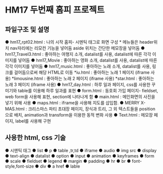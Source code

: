 HM17 두번째 홈피 프로젝트
=============================
파일구조 및 설명
------------------------------
● hm17_rpt02.html : 나의 시작 홈피- 시멘틱 태그로 화면 구성 * 메뉴들은 header위치 nav자리에는 리모컨 기능을 넣어둠 aside 위치는 간단한 메모장을 넣어둠
● hm17_Travel3.html : 좋아하는 여행지 소개, datalist를 사용, datalist에 따른 각각 이미지를 넣어둠
● hm17_Movie : 좋아하는 영화 소개, datalist를 사용, datalist에 따른 각각 이미지를 넣어둠
● hm17_music.html :  좋아하는 노래 소개, datalist를 사용, 링크를 걸어둠으로써 해당 HTML로 이동
  *iu.html : 좋아하는 노래 1 페이지 (iframe 사용)
  *limousine.html : 좋아하는 노래 2 페이지 (iframe 사용)
  *star.html : 좋아하는 노래 3 페이지 (iframe 사용)
● hm17_day.html : 하루 일과 페이지, css를 사용한 꾸미기와 table를 이용해 하루 일과를 표현
● form.html : 동호회 가입 페이지- fieldset, web form을 사용해 표현, section에 나타나게 함
● main.html : 메인화면의 사진을 넣기 위해 사용
● maps.html : iframe을 사용해 지도를 삽입함.
● MERRY X-MAS.html : 크리스마스 파티 초대장 페이지, 장식과 트리, 그 외 텍스트들을 position으로 배치, animation과 transform을 이용한 동적 변화 사용
● Text.html : 메모장 페이지, label를 사용해 구현

사용한 html, css 기술
-----------------------------
● 시맨틱 태그
● list
● p
● table ,tr,td
● iframe
● audio
● img src
● display
● text-align
● datalist
● option
● input
● animation
● keyframes
● form
● scale
● fieldset
● legend
● margin
● padding
● hr
● br
● font-style,font-size
● div
● a href
● lable
